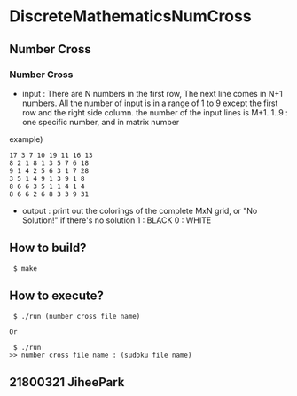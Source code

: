 # DiscreteMathematicsNumCross
## Number Cross
### Number Cross  
- input : There are N numbers in the first row, The next line comes in N+1 numbers. All the number of input is in a range of 1 to 9 except the first row and the right side column. the number of the input lines is M+1.
1..9 : one specific number, and in matrix number

example)
``` 
17 3 7 10 19 11 16 13
8 2 1 8 1 3 5 7 6 18
9 1 4 2 5 6 3 1 7 28
3 5 1 4 9 1 3 9 1 8
8 6 6 3 5 1 1 4 1 4
8 6 6 2 6 8 3 3 9 31
``` 
- output : print out the colorings of the complete MxN grid, or "No Solution!" if there's no solution 
  1 : BLACK
  0 : WHITE  
  
## How to build?
```
 $ make
```


## How to execute?
```
 $ ./run (number cross file name)

Or

 $ ./run
>> number cross file name : (sudoku file name)

```  

## 21800321 JiheePark
